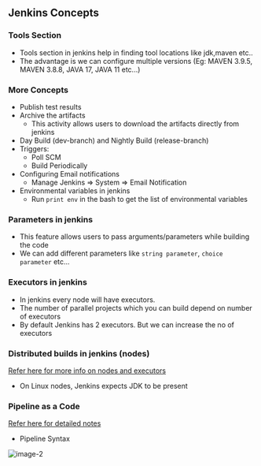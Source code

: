 Jenkins Concepts
-----------------

### Tools Section

* Tools section in jenkins help in finding tool locations like jdk,maven etc..
* The advantage is we can configure multiple versions (Eg: MAVEN 3.9.5, MAVEN 3.8.8, JAVA 17, JAVA 11 etc...)

### More Concepts

* Publish test results
* Archive the artifacts 
    * This activity allows users to download the artifacts directly from jenkins
* Day Build (dev-branch) and Nightly Build (release-branch)
* Triggers:
    * Poll SCM
    * Build Periodically
* Configuring Email notifications 
    * Manage Jenkins => System => Email Notification
* Environmental variables in jenkins
    * Run `print env` in the bash to get the list of environmental variables


### Parameters in jenkins
    
* This feature allows users to pass arguments/parameters while building the code
* We can add different parameters like `string parameter`, `choice parameter` etc...

### Executors in jenkins

* In jenkins every node will have executors.
* The number of parallel projects which you can build depend on number of executors
* By default Jenkins has 2 executors. But we can increase the no of executors

### Distributed builds in jenkins (nodes)

[Refer here for more info on nodes and executors](https://directdevops.blog/2023/11/26/devops-classroom-notes-26-nov-2023/)

* On Linux nodes, Jenkins expects JDK to be present


### Pipeline as a Code

[Refer here for detailed notes](https://directdevops.blog/2023/11/27/devops-classroom-notes-27-nov-2023/)

* Pipeline Syntax

![image-2](https://github.com/Nikhita-A/Learning-Journey/assets/148535211/5f2edf3a-72bc-4447-866f-15562830d4b7)
